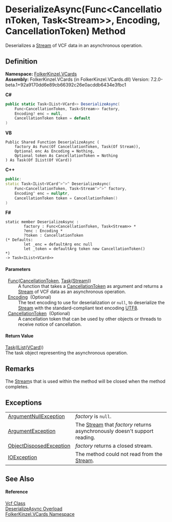 # DeserializeAsync(Func&lt;CancellationToken, Task&lt;Stream&gt;&gt;, Encoding, CancellationToken) Method


Deserializes a <a href="https://learn.microsoft.com/dotnet/api/system.io.stream" target="_blank" rel="noopener noreferrer">Stream</a> of VCF data in an asynchronous operation.



## Definition
**Namespace:** <a href="67dce261-ab8f-dd0a-4c0c-bc2633c1719e.md">FolkerKinzel.VCards</a>  
**Assembly:** FolkerKinzel.VCards (in FolkerKinzel.VCards.dll) Version: 7.2.0-beta.1+92a9170dd6e89cb66392c26e0acddb6434e3fbc1

**C#**
``` C#
public static Task<IList<VCard>> DeserializeAsync(
	Func<CancellationToken, Task<Stream>> factory,
	Encoding? enc = null,
	CancellationToken token = default
)
```
**VB**
``` VB
Public Shared Function DeserializeAsync ( 
	factory As Func(Of CancellationToken, Task(Of Stream)),
	Optional enc As Encoding = Nothing,
	Optional token As CancellationToken = Nothing
) As Task(Of IList(Of VCard))
```
**C++**
``` C++
public:
static Task<IList<VCard^>^>^ DeserializeAsync(
	Func<CancellationToken, Task<Stream^>^>^ factory, 
	Encoding^ enc = nullptr, 
	CancellationToken token = CancellationToken()
)
```
**F#**
``` F#
static member DeserializeAsync : 
        factory : Func<CancellationToken, Task<Stream>> * 
        ?enc : Encoding * 
        ?token : CancellationToken 
(* Defaults:
        let _enc = defaultArg enc null
        let _token = defaultArg token new CancellationToken()
*)
-> Task<IList<VCard>> 
```



#### Parameters
<dl><dt>  <a href="https://learn.microsoft.com/dotnet/api/system.func-2" target="_blank" rel="noopener noreferrer">Func</a>(<a href="https://learn.microsoft.com/dotnet/api/system.threading.cancellationtoken" target="_blank" rel="noopener noreferrer">CancellationToken</a>, <a href="https://learn.microsoft.com/dotnet/api/system.threading.tasks.task-1" target="_blank" rel="noopener noreferrer">Task</a>(<a href="https://learn.microsoft.com/dotnet/api/system.io.stream" target="_blank" rel="noopener noreferrer">Stream</a>))</dt><dd>A function that takes a <a href="https://learn.microsoft.com/dotnet/api/system.threading.cancellationtoken" target="_blank" rel="noopener noreferrer">CancellationToken</a> as argument and returns a <a href="https://learn.microsoft.com/dotnet/api/system.io.stream" target="_blank" rel="noopener noreferrer">Stream</a> of VCF data as an asynchronous operation.</dd><dt>  <a href="https://learn.microsoft.com/dotnet/api/system.text.encoding" target="_blank" rel="noopener noreferrer">Encoding</a>  (Optional)</dt><dd>The text encoding to use for deserialization or <code>null</code>, to deserialize the <a href="https://learn.microsoft.com/dotnet/api/system.io.stream" target="_blank" rel="noopener noreferrer">Stream</a> with the standard-compliant text encoding <a href="https://learn.microsoft.com/dotnet/api/system.text.encoding.utf8" target="_blank" rel="noopener noreferrer">UTF8</a>.</dd><dt>  <a href="https://learn.microsoft.com/dotnet/api/system.threading.cancellationtoken" target="_blank" rel="noopener noreferrer">CancellationToken</a>  (Optional)</dt><dd>A cancellation token that can be used by other objects or threads to receive notice of cancellation.</dd></dl>

#### Return Value
<a href="https://learn.microsoft.com/dotnet/api/system.threading.tasks.task-1" target="_blank" rel="noopener noreferrer">Task</a>(<a href="https://learn.microsoft.com/dotnet/api/system.collections.generic.ilist-1" target="_blank" rel="noopener noreferrer">IList</a>(<a href="23413828-9a4a-2851-b88b-84d0afcb0031.md">VCard</a>))  
The task object representing the asynchronous operation.

## Remarks
The <a href="https://learn.microsoft.com/dotnet/api/system.io.stream" target="_blank" rel="noopener noreferrer">Stream</a>s that is used within the method will be closed when the method completes.

## Exceptions
<table>
<tr>
<td><a href="https://learn.microsoft.com/dotnet/api/system.argumentnullexception" target="_blank" rel="noopener noreferrer">ArgumentNullException</a></td>
<td><em>factory</em> is <code>null</code>.</td></tr>
<tr>
<td><a href="https://learn.microsoft.com/dotnet/api/system.argumentexception" target="_blank" rel="noopener noreferrer">ArgumentException</a></td>
<td>The <a href="https://learn.microsoft.com/dotnet/api/system.io.stream" target="_blank" rel="noopener noreferrer">Stream</a> that <em>factory</em> returns asynchronously doesn't support reading.</td></tr>
<tr>
<td><a href="https://learn.microsoft.com/dotnet/api/system.objectdisposedexception" target="_blank" rel="noopener noreferrer">ObjectDisposedException</a></td>
<td><em>factory</em> returns a closed stream.</td></tr>
<tr>
<td><a href="https://learn.microsoft.com/dotnet/api/system.io.ioexception" target="_blank" rel="noopener noreferrer">IOException</a></td>
<td>The method could not read from the <a href="https://learn.microsoft.com/dotnet/api/system.io.stream" target="_blank" rel="noopener noreferrer">Stream</a>.</td></tr>
</table>

## See Also


#### Reference
<a href="776cc866-d81c-94ea-6b2e-9256ed03ad3b.md">Vcf Class</a>  
<a href="47759818-96e0-75ad-6ccb-0438240623cd.md">DeserializeAsync Overload</a>  
<a href="67dce261-ab8f-dd0a-4c0c-bc2633c1719e.md">FolkerKinzel.VCards Namespace</a>  
